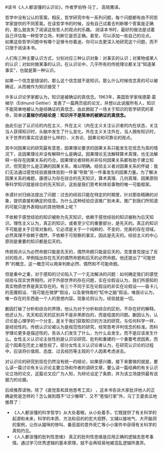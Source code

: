 \#读书《人人都该懂的认识论》，作者罗伯特·马丁， 高晓鹰译。

哲学中没有公认的答案。相反，哲学研究中有一系列问题，每个问题都有由不同哲学家提供的不同答案。在读哲学书的时候，没有自己试着去判断哪个答案是正确的，那么就丧失了阅读这些哲人的观点的乐趣。 阅读本书时，最好的做法是试着自己评估每一种哲学立场，判断它是否正确。甚至，可以添加一些自己的论点。 如果这些哲学问题中有哪个足够令你着迷，你可以去更深入地研究这个问题，而不只限于阅读本书。

人们有三种主要认识方式，分别对应三种认识对象：对事实的认识；对某物或某人的认识；对如何做某事的认识。在认识论中，几乎所有的传统理论都关注“知道某事实”，也就是第一种认识。

如果一个信念是错误的，那么这个信念就不是知识。那么什么时候信念真的可以被确证，从而被作为知识接受？

许多认识论学家都认为，知识是被确证的真信念。1963年，美国哲学家埃德蒙·葛梯尔（Edmund Gettier）发表了一篇两页纸的论文，并想以此说服所有人，知识不能简单地被认为是经确证的真信念，由此掀起了一场关于知识的哲学研究的革命，简单说**葛梯尔的结论是：知识并不是简单的被确证的真信念。**

由此引出了认识论的内在主义、外在主义（内在主义关注认识者的内在状态，关注当人获得知识时，头脑中发生了什么变化。外在主义关注外在，当人拥有知识时，关于世界的事实应该是什么样的）、义务论、因果论和可靠论的观点。

其中对因果论的研究最有意思，因果理论要求的因果关系只能发生在信念为真的情况下，且因果理论并没有解释什么是确证。因果理论无法解释算术真理，也无法解释一些存在因果关系的巧合。因果理论者辩称并非任何因果关系都有助于建立知识，但究竟什么是正确的因果关系，难以明确。经验主义者对因果关系的怀疑：我们无法通过感觉经验直接体验到一件事“导致”另一件事发生的因果力量。为了解决因果关系的难题，康德认为存在综合的先天知识，算术真理、几何真理、因果原则等科学知识就是综合的先天知识，这些是我们思考和体验事物的唯一可能框架。

休谟针对归纳法提出了问题：过去的经验只能在特定的时期里，针对那些精确的对象，提供直接和确定的信息。为什么这种经验应该推广到未来，推广到我们所知道的可能只是外表相似的其他物体上呢？

不依赖于感觉经验的知识被称为先天知识，依赖于感觉经验的知识被称为后天知识。理性主义认为，真正的知识，或者至少它的重要部分，是先天的。真正的知识不可能是关于日常对象的。它必须是关于一个纯粹的、不变的、完美的存在领域，必然真理不依赖于偶然，不依赖于可观察的事实，因此是先天的。经验主义的中心原则是重要的知识都是后天的。

传统观点认为必然命题只能是先天的，偶然命题只能是后天的。克里普克提出了反对的观点，举例指出存在先天的偶然命题和后天的必然命题。他还提出了“可能世界”的概念，这一概念可以用来判断必然、偶然和不可能命题。

但是重中之重，对于感知的讨论陷入了一个无法解决的问题：如何确定我们的感觉经验与现实世界相符。对于外部世界的存在问题，实在论假设认为，我们所感知的真实物质世界是真实存在的。有三个不同于实在论假设的非实在论假设——笛卡儿的恶魔假设、“我可能在做梦”假设，以及普特南的“缸中之脑”假设。唯我论认为，唯一存在的东西是一个人的思想内容。现象论则认为，经验就是一切。

蒯因打破了分析和综合的界限，他认为对于分析和综合的区别，不存在好的解释。他还认为，先天和后天的区别并不是非黑即白的，而是程度的问题。蒯因认为，认识论是心理学的一个分支，是关于我们获取知识的方法的研究，与任何科学一样，是经验性的。传统认识论被认为是规范性的研究，经常思考评判信念的标准。而科学理论更多是描述性的，告诉人们发生了什么，为什么会发生，而不是应该发生什么。女性主义认识论主张性别是认识论研究、批判和重建的一个重要考虑因素，而这个因素在历史上被忽视了。部分女性主义认识论者认为，在研究认识论的过程中，应该将价值观、态度、过去经历等主观的个人因素考虑进去。

对认识论的研究到现在仍然没有统一的结论，如果感兴趣，接下来要做的就是，要么读一篇讨论有关认识论主要立场和作者的调研文章，要么读一篇经典的有关认识论立场的论文，这篇论文应广为人知，为辩论设定了条款，并为该立场提供最有说服力的论据。

后续推荐读物，除了《直觉泵和其他思考工具》 ，这本书告诉大家批评他人的正确姿势是怎样的？怎么做到既不“过少解释”、又不“惹恼行家”外，马丁王婆卖瓜地推荐了：

- 《人人都该懂的科学哲学》从大处着眼，从小处着手。它既提供了有关科学的起源和未来，科学的本质、方法和目的的宏大视野，又辅以接地气、大开脑洞的案例，让你从猫咪的惨叫、番茄苗的意外死亡等小小案件中获得有关科学的真知灼见。
- 《人人都该懂的批判性思维》 真正的批判性思维是应用正确的逻辑去思考事情。通过学习优秀逻辑的基本原理，就不会再轻易地被混乱逻辑所愚弄。